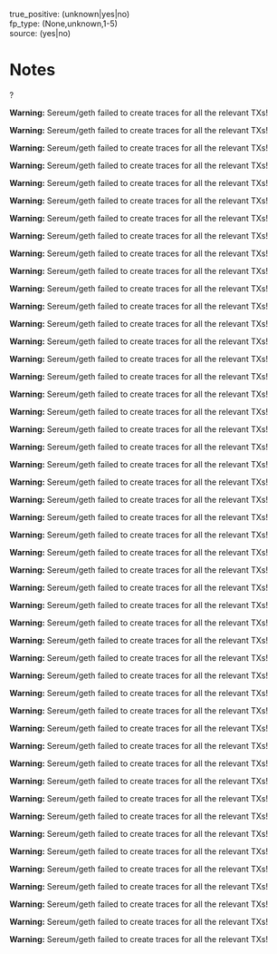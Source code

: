 true_positive: (unknown|yes|no)  
fp_type: (None,unknown,1-5)  
source: (yes|no)

# Notes

?



**Warning:** Sereum/geth failed to create traces for all the relevant TXs!


**Warning:** Sereum/geth failed to create traces for all the relevant TXs!


**Warning:** Sereum/geth failed to create traces for all the relevant TXs!


**Warning:** Sereum/geth failed to create traces for all the relevant TXs!


**Warning:** Sereum/geth failed to create traces for all the relevant TXs!


**Warning:** Sereum/geth failed to create traces for all the relevant TXs!


**Warning:** Sereum/geth failed to create traces for all the relevant TXs!


**Warning:** Sereum/geth failed to create traces for all the relevant TXs!


**Warning:** Sereum/geth failed to create traces for all the relevant TXs!


**Warning:** Sereum/geth failed to create traces for all the relevant TXs!


**Warning:** Sereum/geth failed to create traces for all the relevant TXs!


**Warning:** Sereum/geth failed to create traces for all the relevant TXs!


**Warning:** Sereum/geth failed to create traces for all the relevant TXs!


**Warning:** Sereum/geth failed to create traces for all the relevant TXs!


**Warning:** Sereum/geth failed to create traces for all the relevant TXs!


**Warning:** Sereum/geth failed to create traces for all the relevant TXs!


**Warning:** Sereum/geth failed to create traces for all the relevant TXs!


**Warning:** Sereum/geth failed to create traces for all the relevant TXs!


**Warning:** Sereum/geth failed to create traces for all the relevant TXs!


**Warning:** Sereum/geth failed to create traces for all the relevant TXs!


**Warning:** Sereum/geth failed to create traces for all the relevant TXs!


**Warning:** Sereum/geth failed to create traces for all the relevant TXs!


**Warning:** Sereum/geth failed to create traces for all the relevant TXs!


**Warning:** Sereum/geth failed to create traces for all the relevant TXs!


**Warning:** Sereum/geth failed to create traces for all the relevant TXs!


**Warning:** Sereum/geth failed to create traces for all the relevant TXs!


**Warning:** Sereum/geth failed to create traces for all the relevant TXs!


**Warning:** Sereum/geth failed to create traces for all the relevant TXs!


**Warning:** Sereum/geth failed to create traces for all the relevant TXs!


**Warning:** Sereum/geth failed to create traces for all the relevant TXs!


**Warning:** Sereum/geth failed to create traces for all the relevant TXs!


**Warning:** Sereum/geth failed to create traces for all the relevant TXs!


**Warning:** Sereum/geth failed to create traces for all the relevant TXs!


**Warning:** Sereum/geth failed to create traces for all the relevant TXs!


**Warning:** Sereum/geth failed to create traces for all the relevant TXs!


**Warning:** Sereum/geth failed to create traces for all the relevant TXs!


**Warning:** Sereum/geth failed to create traces for all the relevant TXs!


**Warning:** Sereum/geth failed to create traces for all the relevant TXs!


**Warning:** Sereum/geth failed to create traces for all the relevant TXs!


**Warning:** Sereum/geth failed to create traces for all the relevant TXs!


**Warning:** Sereum/geth failed to create traces for all the relevant TXs!


**Warning:** Sereum/geth failed to create traces for all the relevant TXs!


**Warning:** Sereum/geth failed to create traces for all the relevant TXs!


**Warning:** Sereum/geth failed to create traces for all the relevant TXs!


**Warning:** Sereum/geth failed to create traces for all the relevant TXs!


**Warning:** Sereum/geth failed to create traces for all the relevant TXs!


**Warning:** Sereum/geth failed to create traces for all the relevant TXs!


**Warning:** Sereum/geth failed to create traces for all the relevant TXs!
